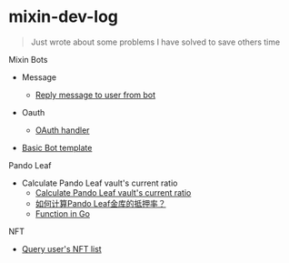
# mixin-dev-log
> Just wrote about some problems I have solved to save others time

Mixin Bots

- Message
  - [Reply message to user from bot](MixinBot/message/CustomerService.md)
- Oauth
  - [OAuth handler](MixinBot/oauth/auth.go)

- [Basic Bot template](MixinBot/basicBotTemplate.md)

Pando Leaf
- Calculate Pando Leaf vault's current ratio
    - [Calculate Pando Leaf vault's current ratio](PandoLeaf/calculate-vault-current-ratio.md)
    - [如何计算Pando Leaf金库的抵押率？](PandoLeaf/calculate-vault-current-ratio-zh.md)
    - [Function in Go](PandoLeaf/calcRatio.go)

NFT
- [Query user's NFT list](NFT/Query-user-NFT-using-Mixin-API.md)

